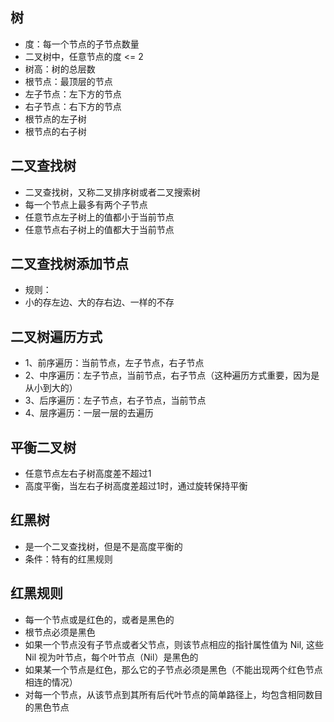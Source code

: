 ## 树
* 度：每一个节点的子节点数量
* 二叉树中，任意节点的度 <= 2
* 树高：树的总层数
* 根节点：最顶层的节点
* 左子节点：左下方的节点
* 右子节点：右下方的节点
* 根节点的左子树
* 根节点的右子树

## 二叉查找树
* 二叉查找树，又称二叉排序树或者二叉搜索树
* 每一个节点上最多有两个子节点
* 任意节点左子树上的值都小于当前节点
* 任意节点右子树上的值都大于当前节点

## 二叉查找树添加节点
* 规则：
* 小的存左边、大的存右边、一样的不存

## 二叉树遍历方式
* 1、前序遍历：当前节点，左子节点，右子节点
* 2、中序遍历：左子节点，当前节点，右子节点（这种遍历方式重要，因为是从小到大的）
* 3、后序遍历：左子节点，右子节点，当前节点
* 4、层序遍历：一层一层的去遍历

## 平衡二叉树
* 任意节点左右子树高度差不超过1
* 高度平衡，当左右子树高度差超过1时，通过旋转保持平衡

## 红黑树
* 是一个二叉查找树，但是不是高度平衡的
* 条件：特有的红黑规则

## 红黑规则
* 每一个节点或是红色的，或者是黑色的
* 根节点必须是黑色
* 如果一个节点没有子节点或者父节点，则该节点相应的指针属性值为 Nil, 这些 Nil 视为叶节点，每个叶节点（Nil）是黑色的
* 如果某一个节点是红色，那么它的子节点必须是黑色（不能出现两个红色节点相连的情况）
* 对每一个节点，从该节点到其所有后代叶节点的简单路径上，均包含相同数目的黑色节点
